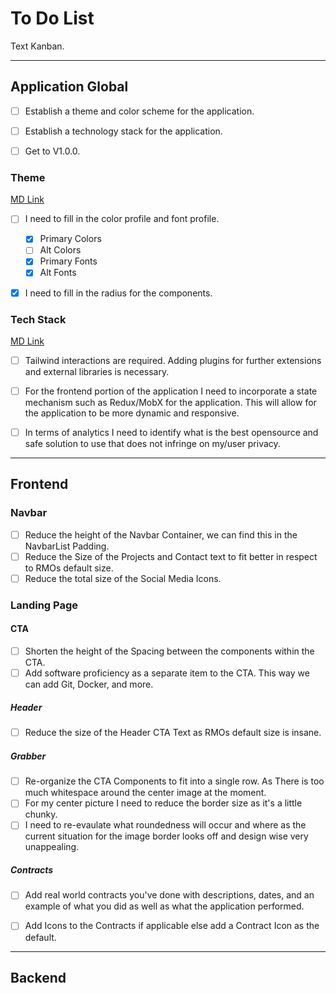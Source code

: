 # To Do List
Text Kanban.

-----

## Application Global 
- [ ] Establish a theme and color scheme for the application.
- [ ] Establish a technology stack for the application.
- [ ] Get to V1.0.0.


### Theme 
[MD Link](./Theme.md)
- [ ] I need to fill in the color profile and font profile.
  - [x] Primary Colors
  - [ ] Alt Colors
  - [x] Primary Fonts
  - [x] Alt Fonts
- [x] I need to fill in the radius for the components.



### Tech Stack
[MD Link](Tech_Stack.md)
- [ ] Tailwind interactions are required. Adding plugins for further extensions and external libraries is necessary.
- [ ] For the frontend portion of the application I need to incorporate a state mechanism such as Redux/MobX for the application. This will allow for the application to be more dynamic and responsive.
- [ ] In terms of analytics I need to identify what is the best opensource and safe solution to use that does not infringe on my/user privacy.


-----

## Frontend
### Navbar
- [ ] Reduce the height of the Navbar Container, we can find this in the NavbarList Padding.
- [ ] Reduce the Size of the Projects and Contact text to fit better in respect to RMOs default size.
- [ ] Reduce the total size of the Social Media Icons.

### Landing Page
#### CTA
- [ ] Shorten the height of the Spacing between the components within the CTA.
- [ ] Add software proficiency as a separate item to the CTA. This way we can add Git, Docker, and more.
##### Header
- [ ] Reduce the size of the Header CTA Text as RMOs default size is insane.
##### Grabber
- [ ] Re-organize the CTA Components to fit into a single row. As There is too much whitespace around the center image at the moment.
- [ ] For my center picture I need to reduce the border size as it's a little chunky.
- [ ] I need to re-evaulate what roundedness will occur and where as the current situation for the image border looks off and design wise very unappealing.
##### Contracts
- [ ] Add real world contracts you've done with descriptions, dates, and an example of what you did as well as what the application performed. 
- [ ] Add Icons to the Contracts if applicable else add a Contract Icon as the default.


-----

## Backend